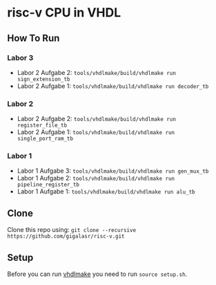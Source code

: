 # risc-v CPU in VHDL

## How To Run
### Labor 3
- Labor 2 Aufgabe 2: `tools/vhdlmake/build/vhdlmake run sign_extension_tb`
- Labor 2 Aufgabe 1: `tools/vhdlmake/build/vhdlmake run decoder_tb`

### Labor 2
- Labor 2 Aufgabe 2: `tools/vhdlmake/build/vhdlmake run register_file_tb`
- Labor 2 Aufgabe 1: `tools/vhdlmake/build/vhdlmake run single_port_ram_tb`

### Labor 1
- Labor 1 Aufgabe 3: `tools/vhdlmake/build/vhdlmake run gen_mux_tb`
- Labor 1 Aufgabe 2: `tools/vhdlmake/build/vhdlmake run pipeline_register_tb`
- Labor 1 Aufgabe 1: `tools/vhdlmake/build/vhdlmake run alu_tb`

## Clone
Clone this repo using: ``git clone --recursive https://github.com/gigalasr/risc-v.git``

## Setup
Before you can run [vhdlmake](https://github.com/gigalasr/vhdlmake) you need to run ``source setup.sh``.